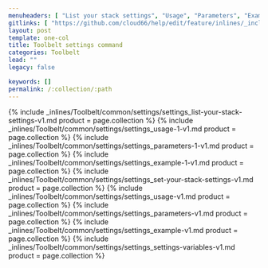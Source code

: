 ```yaml
---
menuheaders: [ "List your stack settings", "Usage", "Parameters", "Example", "Set your stack settings", "Usage", "Parameters", "Example", "Settings Variables" ]
gitlinks: [ "https://github.com/cloud66/help/edit/feature/inlines/_includes/_inlines/Toolbelt/common/settings/settings_list-your-stack-settings-v1.md", "https://github.com/cloud66/help/edit/feature/inlines/_includes/_inlines/Toolbelt/common/settings/settings_usage-1-v1.md", "https://github.com/cloud66/help/edit/feature/inlines/_includes/_inlines/Toolbelt/common/settings/settings_parameters-1-v1.md", "https://github.com/cloud66/help/edit/feature/inlines/_includes/_inlines/Toolbelt/common/settings/settings_example-1-v1.md", "https://github.com/cloud66/help/edit/feature/inlines/_includes/_inlines/Toolbelt/common/settings/settings_set-your-stack-settings-v1.md", "https://github.com/cloud66/help/edit/feature/inlines/_includes/_inlines/Toolbelt/common/settings/settings_usage-v1.md", "https://github.com/cloud66/help/edit/feature/inlines/_includes/_inlines/Toolbelt/common/settings/settings_parameters-v1.md", "https://github.com/cloud66/help/edit/feature/inlines/_includes/_inlines/Toolbelt/common/settings/settings_example-v1.md", "https://github.com/cloud66/help/edit/feature/inlines/_includes/_inlines/Toolbelt/common/settings/settings_settings-variables-v1.md" ]
layout: post
template: one-col
title: Toolbelt settings command
categories: Toolbelt
lead: ""
legacy: false

keywords: []
permalink: /:collection/:path
---
```




<a name="1"></a>{% include _inlines/Toolbelt/common/settings/settings_list-your-stack-settings-v1.md  product = page.collection %}
<a name="2"></a>{% include _inlines/Toolbelt/common/settings/settings_usage-1-v1.md  product = page.collection %}
<a name="3"></a>{% include _inlines/Toolbelt/common/settings/settings_parameters-1-v1.md  product = page.collection %}
<a name="4"></a>{% include _inlines/Toolbelt/common/settings/settings_example-1-v1.md  product = page.collection %}
<a name="5"></a>{% include _inlines/Toolbelt/common/settings/settings_set-your-stack-settings-v1.md  product = page.collection %}
<a name="6"></a>{% include _inlines/Toolbelt/common/settings/settings_usage-v1.md  product = page.collection %}
<a name="7"></a>{% include _inlines/Toolbelt/common/settings/settings_parameters-v1.md  product = page.collection %}
<a name="8"></a>{% include _inlines/Toolbelt/common/settings/settings_example-v1.md  product = page.collection %}
<a name="9"></a>{% include _inlines/Toolbelt/common/settings/settings_settings-variables-v1.md  product = page.collection %}